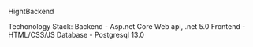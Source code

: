 HightBackend

Techonology Stack: 
Backend - Asp.net Core Web api, .net 5.0
Frontend - HTML/CSS/JS
Database - Postgresql 13.0
